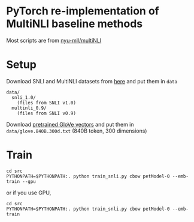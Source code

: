 # PyTorch re-implementation of MultiNLI baseline methods

Most scripts are from [nyu-mll/multiNLI](https://github.com/nyu-mll/multiNLI/)


# Setup

Download SNLI and MultiNLI datasets from [here](https://www.nyu.edu/projects/bowman/multinli/) and put them in `data`

```
data/
  snli_1.0/
    (files from SNLI v1.0)
  multinli_0.9/
    (files from SNLI v0.9)
```

Download [pretrained GloVe vectors](https://nlp.stanford.edu/projects/glove/) and put them in `data/glove.840B.300d.txt` (840B token, 300 dimensions)


# Train

```shell
cd src
PYTHONPATH=$PYTHONPATH:. python train_snli.py cbow petModel-0 --emb-train --gpu
```

or if you use GPU,

```shell
cd src
PYTHONPATH=$PYTHONPATH:. python train_snli.py cbow petModel-0 --emb-train
```
